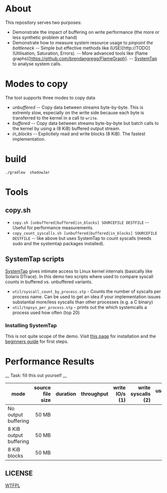 About
======

This repository serves two purposes:
- Demonstrate the impact of buffering on write performance (the more or less synthetic problem at hand)
- Demonstrate how to measure system resource usage to *pinpoint the bottleneck*
-- Simple but effective methods like  (USE)[http://TODO] (Utilisation, Saturation, Errors).
-- More advanced tools like (flame graphs)[https://github.com/brendangregg/FlameGraph].
-- [SystemTap](https://www.sourceware.org/systemtap) to analyse system calls.

Modes to copy
==============
The tool supports three modes to copy data
* *unbuffered* -- Copy data between streams byte-by-byte. This is extremly slow, especially on the write side because each byte is transferred to the kernel in a call to `write`.
* *buffered* -- Copy data between streams byte-by-byte but batch calls to the kernel by using a (8 KiB) buffered output stream.
* *in_blocks* -- Explicitely read and write blocks (8 KiB). The fastest implementation.

build
=======

`./gradlew  shadowJar`

Tools
=========

copy.sh
-----------

* `copy.sh [unbuffered|buffered|in_blocks] SOURCEFILE DESTFILE` -- Useful for performance measurements.
* `copy_count_syscalls.sh [unbuffered|buffered|in_blocks] SOURCEFILE DESTFILE` -- like above but uses SystemTap to count syscalls (needs sudo and the systemtap packages installed).

SystemTap scripts
----------------

[SystemTap](https://www.sourceware.org/systemtap) gives intimate access to Linux kernel internals (basically like Solaris DTrace). In this demo two scripts where used to compare syscall counts in buffered vs. unbuffered variants.

* `util/syscall_count_by_process.stp` - Counts the number of syscalls per process name. Can be used to get an idea if your implementation issues substantial more/less syscalls than other processes (e.g. a C  binary)
* `util/topsys_per_process.stp` -  prints out the  which systemcalls a process used how often (top 20)  


### Installing SystemTap

This is not quite scope of the demo. Visit [this page](https://sourceware.org/systemtap/getinvolved.html) for installation and the [beginners guide](https://www.sourceware.org/systemtap/SystemTap_Beginners_Guide) for first steps.

Performance Results
===================

__ Task: fill this out yourself __

| mode                   | source file size   | duration | throughput|write IO/s (1)| write syscalls (2)   | userland (s) | kernel (s) |
|------------------------|-------------------:|---------:|----------:|-------------:|---------------------:|-------------:|-----------:|
| No output buffering    |  50 MB             |          |           |              |                      |              |            |
| 8 KiB output buffering |  50 MB             |          |           |              |                      |              |            |
| 8 KiB blocks           |  50 MB             |          |           |              |                      |              |            |


LICENSE
-----------

[WTFPL](http://www.wtfpl.net/about/)

